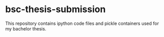 # bsc-thesis-submission

This repository contains ipython code files and pickle containers used for my bachelor thesis.
